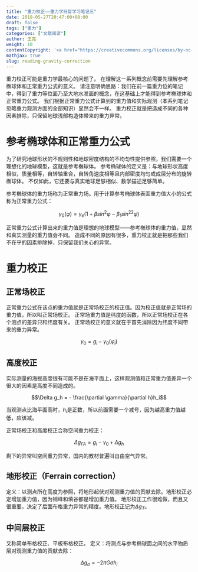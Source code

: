 ```yaml
---
title: "重力校正——重力学扫盲学习笔记三"
date: 2018-05-27T20:47:00+08:00
draft: false
tags: ["重力"]
categories: ["文献阅读"]
author: 王亮
weight: 10
contentCopyright: '<a href="https://creativecommons.org/licenses/by-nc-sa/4.0/deed.zh" rel="noopener" target="_blank">CC 4.0</a>'
mathjax: true
slug: reading-gravity-correction
---
```


重力校正可能是重力学最核心的问题了。
在理解这一系列概念前需要先理解参考椭球体和正常重力公式的意义。
请注意明确思路：我们在前一篇重力位的笔记中，得到了重力等位面乃至大地水准面的概念，在这基础上才能得到参考椭球体和正常重力公式。
我们根据正常重力公式计算到的重力值和实际观测（本系列笔记忽略重力观测方面的全部知识）显然会不一样。
重力校正就是把造成不同的各种因素排除，只保留地球浅部构造体带来的重力异常。

# 参考椭球体和正常重力公式
为了研究地球形状的不规则性和地球密度结构的不均匀性提供参照，我们需要一个理想化的地球模型，这就是参考椭球体。
参考椭球体的定义是：与地球形状高度相似，质量相等，自转轴重合，自转角速度相等且内部密度均匀或成层分布的旋转椭球体。
不仅如此，它还要与真实地球足够相似、数学描述足够简单。

参考椭球体的重力场称为正常重力场。用于计算参考椭球体表面重力值大小的公式称为正常重力公式：

$$\gamma_0(\varphi) =\gamma_e(1 + \beta sin^2\varphi - \beta_1sin^22\varphi)$$

正常重力公式计算出来的重力值是理想的地球模型——参考椭球体的重力值，显然和真实测量的重力值会不同。
造成不同的原因有很多，重力校正就是把那些我们不在乎的因素排除掉，只保留我们关心的异常。

# 重力校正

## 正常场校正

正常重力公式在该点的重力值就是正常场校正的校正值。因为校正值就是正常场的重力值，所以叫正常场校正。
正常场重力值是纬度的函数，所以正常场校正在各个测点的差异只和纬度有关。
正常场校正的意义就在于首先消除因为纬度不同带来的重力异常。

$$\gamma_0 = g_i - \gamma_0(\varphi_i)$$

## 高度校正

实际测量的海拔高度很有可能不是在海平面上，这样观测值和正常重力值差异一个很大的因素是高度不同造成的。

$$\Delta g_h = - \frac{\partial \gamma}{\partial h}h_i$$

当观测点比海平面高时，$h_i$是正数，所以前面需要一个减号，因为越高重力值越低，应该减。

正常场校正和高度校正合称空间重力校正：

$$\Delta g_{FA} = g_i - \gamma_0 + \Delta g_h $$

剩下的异常叫空间重力异常，国内的教材普遍叫自由空气异常。

## 地形校正（Ferrain correction）

定义：以测点所在高度为参照，将地形起伏对观测重力值的贡献去除。地形校正必定增加重力值，因为销峰和填谷都是增加重力值。
地形校正工作很难做，而且又很重要，决定了后面布格重力异常的精度。地形校正记为$\Delta g_T$。

## 中间层校正

又称简单布格校正、平板布格校正。
定义：将测点与参考椭球面之间的水平物质层对观测重力值的贡献去除：

$$\Delta g_\sigma = -2\pi G\sigma h_i$$
